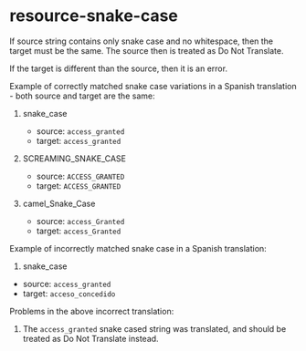 # resource-snake-case

If source string contains only snake case and no whitespace, then the target must be the same.
The source then is treated as Do Not Translate.

If the target is different than the source, then it is an error.


Example of correctly matched snake case variations in a Spanish translation - both source and target are the same:

1. snake_case
   - source: `access_granted`
   - target: `access_granted`

2. SCREAMING_SNAKE_CASE
   - source: `ACCESS_GRANTED`
   - target: `ACCESS_GRANTED`

3. camel_Snake_Case
   - source: `access_Granted`
   - target: `access_Granted`

Example of incorrectly matched snake case in a Spanish translation:

1. snake_case
- source: `access_granted`
- target: `acceso_concedido`

Problems in the above incorrect translation:

1. The `access_granted` snake cased string was translated, and should be treated as Do Not Translate instead.
